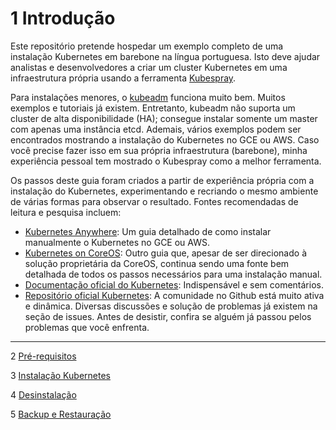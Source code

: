 # 1 Introdução

Este repositório pretende hospedar um exemplo completo de uma instalação Kubernetes em barebone na língua portuguesa. Isto deve ajudar analistas e desenvolvedores a criar um cluster Kubernetes em uma infraestrutura própria usando a ferramenta [Kubespray](https://github.com/kubernetes-incubator/kubespray).

Para instalações menores, o [kubeadm](https://kubernetes.io/docs/setup/independent/create-cluster-kubeadm/) funciona muito bem. Muitos exemplos e tutoriais já existem. Entretanto, kubeadm não suporta um cluster de alta disponibilidade (HA); consegue instalar somente um master com apenas uma instância etcd. Ademais, vários exemplos podem ser encontrados mostrando a instalação do Kubernetes no GCE ou AWS. Caso você precise fazer isso em sua própria infraestrutura (barebone), minha experiência pessoal tem mostrado o Kubespray como a melhor ferramenta.

Os passos deste guia foram criados a partir de experiência própria com a instalação do Kubernetes, experimentando e recriando o mesmo ambiente de várias formas para observar o resultado. Fontes recomendadas de leitura e pesquisa incluem:

* [Kubernetes Anywhere](https://github.com/kubernetes/kubernetes-anywhere): Um guia detalhado de como instalar manualmente o Kubernetes no GCE ou AWS.
* [Kubernetes on CoreOS](https://coreos.com/kubernetes/docs/latest/): Outro guia que, apesar de ser direcionado à solução proprietária da CoreOS, continua sendo uma fonte bem detalhada de todos os passos necessários para uma instalação manual.
* [Documentação oficial do Kubernetes](https://kubernetes.io/docs/home/): Indispensável e sem comentários.
* [Repositório oficial Kubernetes](https://github.com/kubernetes/kubernetes): A comunidade no Github está muito ativa e dinâmica. Diversas discussões e solução de problemas já existem na seção de issues. Antes de desistir, confira se alguém já passou pelos problemas que você enfrenta.

---

2 [Pré-requisitos](PreRequisitos.md)

3 [Instalação Kubernetes](Instalacao.md)

4 [Desinstalação](Desinstalacao.md)

5 [Backup e Restauração](BackupRestauracao.md)